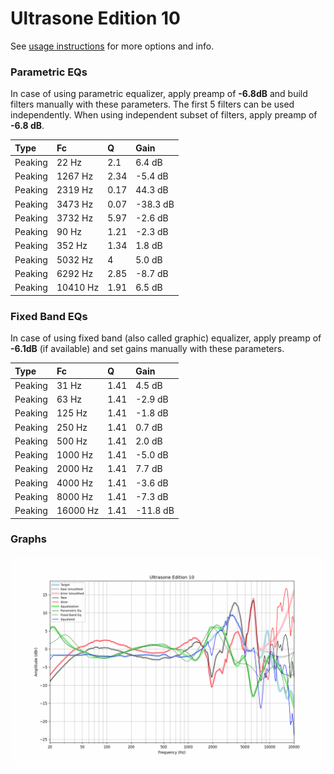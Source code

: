 # Ultrasone Edition 10
See [usage instructions](https://github.com/jaakkopasanen/AutoEq#usage) for more options and info.

### Parametric EQs
In case of using parametric equalizer, apply preamp of **-6.8dB** and build filters manually
with these parameters. The first 5 filters can be used independently.
When using independent subset of filters, apply preamp of **-6.8 dB**.

| Type    | Fc       |    Q | Gain     |
|:--------|:---------|:-----|:---------|
| Peaking | 22 Hz    | 2.1  | 6.4 dB   |
| Peaking | 1267 Hz  | 2.34 | -5.4 dB  |
| Peaking | 2319 Hz  | 0.17 | 44.3 dB  |
| Peaking | 3473 Hz  | 0.07 | -38.3 dB |
| Peaking | 3732 Hz  | 5.97 | -2.6 dB  |
| Peaking | 90 Hz    | 1.21 | -2.3 dB  |
| Peaking | 352 Hz   | 1.34 | 1.8 dB   |
| Peaking | 5032 Hz  | 4    | 5.0 dB   |
| Peaking | 6292 Hz  | 2.85 | -8.7 dB  |
| Peaking | 10410 Hz | 1.91 | 6.5 dB   |

### Fixed Band EQs
In case of using fixed band (also called graphic) equalizer, apply preamp of **-6.1dB**
(if available) and set gains manually with these parameters.

| Type    | Fc       |    Q | Gain     |
|:--------|:---------|:-----|:---------|
| Peaking | 31 Hz    | 1.41 | 4.5 dB   |
| Peaking | 63 Hz    | 1.41 | -2.9 dB  |
| Peaking | 125 Hz   | 1.41 | -1.8 dB  |
| Peaking | 250 Hz   | 1.41 | 0.7 dB   |
| Peaking | 500 Hz   | 1.41 | 2.0 dB   |
| Peaking | 1000 Hz  | 1.41 | -5.0 dB  |
| Peaking | 2000 Hz  | 1.41 | 7.7 dB   |
| Peaking | 4000 Hz  | 1.41 | -3.6 dB  |
| Peaking | 8000 Hz  | 1.41 | -7.3 dB  |
| Peaking | 16000 Hz | 1.41 | -11.8 dB |

### Graphs
![](./Ultrasone%20Edition%2010.png)